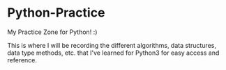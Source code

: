 # Python-Practice
My Practice Zone for Python! :)

This is where I will be recording the different algorithms, data structures, data type methods, etc. that I've learned for Python3 for easy access and reference.

